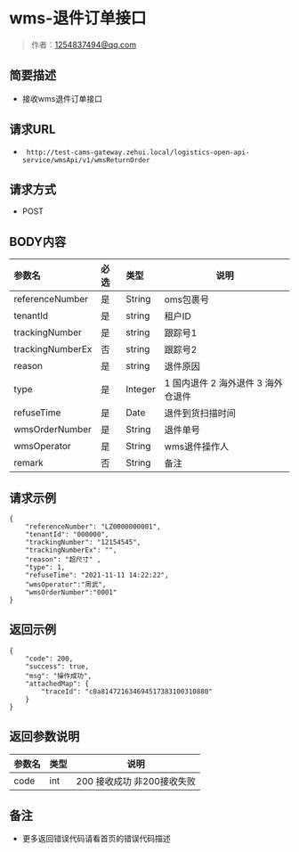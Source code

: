# wms-退件订单接口

> 作者：1254837494@qq.com

## 简要描述

- 接收wms退件订单接口

## 请求URL
- ` http://test-cams-gateway.zehui.local/logistics-open-api-service/wmsApi/v1/wmsReturnOrder`
  
## 请求方式
- POST 

## BODY内容

|参数名|必选|类型|说明|
|:----    |:---|:----- |-----   |
|referenceNumber |是  |String |oms包裹号   |
|tenantId |是  |string | 租户ID    |
|trackingNumber     |是  |string | 跟踪号1    |
|trackingNumberEx     |否  |string | 跟踪号2    |
|reason     |是  |string | 退件原因    |
|type     |是  |Integer | 1 国内退件 2 海外退件 3 海外仓退件    |
|refuseTime     |是  |Date | 退件到货扫描时间    |
|wmsOrderNumber |是 | String | 退件单号 |
|wmsOperator |是 | String | wms退件操作人 |
|remark |否 | String | 备注 |

## 请求示例 

``` 
{
	"referenceNumber": "LZ0000000001",
	"tenantId": "000000",
	"trackingNumber": "12154545",
	"trackingNumberEx": "",
	"reason": "超尺寸" ,
	"type": 1,
	"refuseTime": "2021-11-11 14:22:22",
	"wmsOperator":"周武",
	"wmsOrderNumber":"0001"
}

```

## 返回示例 

``` 
{
    "code": 200,
    "success": true,
    "msg": "操作成功",
    "attachedMap": {
        "traceId": "c0a814721634694517383100310880"
    }
}
```

## 返回参数说明 

|参数名|类型|说明|
|:-----  |:-----|-----                           |
|code |int   |200 接收成功 非200接收失败  |

## 备注 

- 更多返回错误代码请看首页的错误代码描述